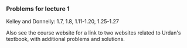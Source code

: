 
### Problems for lecture 1

Kelley and Donnelly:  1.7, 1.8, 1.11-1.20, 1.25-1.27

Also see the course website for a link to two websites related to Urdan's textbook, with additional problems and solutions.
